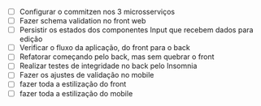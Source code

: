 - [ ] Configurar o commitzen nos 3 microsserviços
- [ ] Fazer schema validation no front web
- [ ] Persistir os estados dos componentes Input que recebem dados para edição
- [ ] Verificar o fluxo da aplicação, do front para o back
- [ ] Refatorar começando pelo back, mas sem quebrar o front
- [ ] Realizar testes de integridade no back pelo Insomnia
- [ ] Fazer os ajustes de validação no mobile
- [ ] fazer toda a estilização do front
- [ ] fazer toda a estilização do mobile